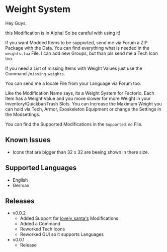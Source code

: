 # Weight System

Hey Guys,

this Modification is in Alpha! So be careful with using it!

If you want Modded Items to be supported, send me via Forum a ZIP Package with the Data.
You can find everything what is needed in the `weights.lua` File.
I can add new Groups, but than pls send me a Tech Icon too.

If you need a List of missing Items with Weight Values just use the Command `/missing_weights`.

You can send me a locale File from your Language via Forum too.

Like the Modification Name says, its a Weight System for Factorio.
Each Item has a Weight Value and you move slower for more Weight in your Inventory/Quickbar/Trash Slots.
You can Increase the Maximum Weight you can hold via Tech, Armor, Exoskeleton Equipment or change the Settings in the Modsettings.

You can find the Supported Modifications in the `Supported.md` File.

## Known Issues
 - Icons that are bigger than 32 x 32 are beeing shown in there size.

## Supported Languages
 - English
 - German

## Releases
 - v0.0.2
 	- Added Support for [lovely_santa's](https://mods.factorio.com/user/lovely_santa) Modifications
 	- Added a Command
 	- Reworked Tech Icons 	
 	- Reworked GUI so it supports Languages
 - v0.0.1
 	- Release